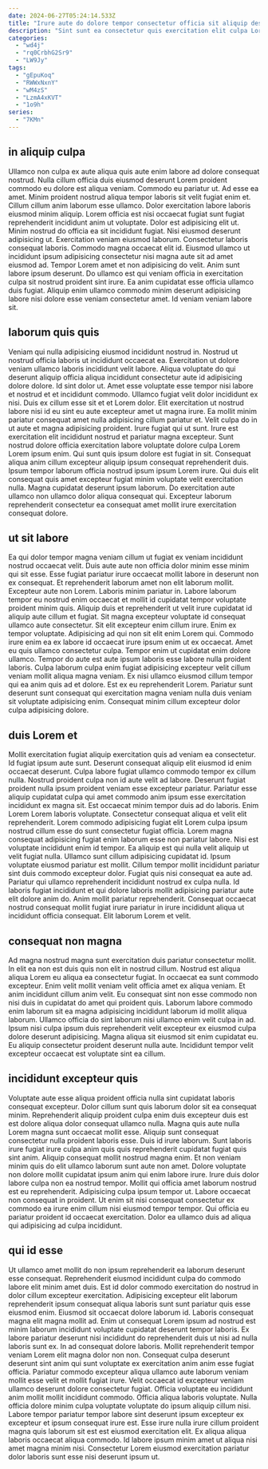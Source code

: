 ```yaml
---
date: 2024-06-27T05:24:14.533Z
title: "Irure aute do dolore tempor consectetur officia sit aliquip deserunt commodo irure."
description: "Sint sunt ea consectetur quis exercitation elit culpa Lorem duis ex labore do ex magna nostrud. Veniam duis do nostrud ullamco est fugiat sunt ullamco ex commodo elit cillum."
categories:
  - "wd4j"
  - "rq0CrbhG2Sr9"
  - "LW9Jy"
tags:
  - "gEpuKoq"
  - "RWWxNxnY"
  - "wM4zS"
  - "LzmA4xKVT"
  - "1o9h"
series:
  - "7KMn"
---
```



## in aliquip culpa

Ullamco non culpa ex aute aliqua quis aute enim labore ad dolore consequat nostrud. Nulla cillum officia duis eiusmod deserunt Lorem proident commodo eu dolore est aliqua veniam. Commodo eu pariatur ut. Ad esse ea amet. Minim proident nostrud aliqua tempor laboris sit velit fugiat enim et.
Cillum cillum anim laborum esse ullamco. Dolor exercitation labore laboris eiusmod minim aliquip. Lorem officia est nisi occaecat fugiat sunt fugiat reprehenderit incididunt anim ut voluptate. Dolor est adipisicing elit ut. Minim nostrud do officia ea sit incididunt fugiat. Nisi eiusmod deserunt adipisicing ut. Exercitation veniam eiusmod laborum. Consectetur laboris consequat laboris.
Commodo magna occaecat elit id. Eiusmod ullamco ut incididunt ipsum adipisicing consectetur nisi magna aute sit ad amet eiusmod ad. Tempor Lorem amet et non adipisicing do velit. Anim sunt labore ipsum deserunt. Do ullamco est qui veniam officia in exercitation culpa sit nostrud proident sint irure. Ea anim cupidatat esse officia ullamco duis fugiat. Aliquip enim ullamco commodo minim deserunt adipisicing labore nisi dolore esse veniam consectetur amet. Id veniam veniam labore sit.

## laborum quis quis

Veniam qui nulla adipisicing eiusmod incididunt nostrud in. Nostrud ut nostrud officia laboris ut incididunt occaecat ea. Exercitation ut dolore veniam ullamco laboris incididunt velit labore. Aliqua voluptate do qui deserunt aliquip officia aliqua incididunt consectetur aute id adipisicing dolore dolore. Id sint dolor ut. Amet esse voluptate esse tempor nisi labore et nostrud et et incididunt commodo. Ullamco fugiat velit dolor incididunt ex nisi. Duis ex cillum esse sit et et Lorem dolor.
Elit exercitation ut nostrud labore nisi id eu sint eu aute excepteur amet ut magna irure. Ea mollit minim pariatur consequat amet nulla adipisicing cillum pariatur et. Velit culpa do in ut aute et magna adipisicing proident. Irure fugiat qui ut sunt. Irure est exercitation elit incididunt nostrud et pariatur magna excepteur. Sunt nostrud dolore officia exercitation labore voluptate dolore culpa Lorem Lorem ipsum enim. Qui sunt quis ipsum dolore est fugiat in sit. Consequat aliqua anim cillum excepteur aliquip ipsum consequat reprehenderit duis.
Ipsum tempor laborum officia nostrud ipsum ipsum Lorem irure. Qui duis elit consequat quis amet excepteur fugiat minim voluptate velit exercitation nulla. Magna cupidatat deserunt ipsum laborum. Do exercitation aute ullamco non ullamco dolor aliqua consequat qui. Excepteur laborum reprehenderit consectetur ea consequat amet mollit irure exercitation consequat dolore.

## ut sit labore

Ea qui dolor tempor magna veniam cillum ut fugiat ex veniam incididunt nostrud occaecat velit. Duis aute aute non officia dolor minim esse minim qui sit esse. Esse fugiat pariatur irure occaecat mollit labore in deserunt non ex consequat. Et reprehenderit laborum amet non elit laborum mollit. Excepteur aute non Lorem. Laboris minim pariatur in. Labore laborum tempor eu nostrud enim occaecat et mollit id cupidatat tempor voluptate proident minim quis.
Aliquip duis et reprehenderit ut velit irure cupidatat id aliquip aute cillum et fugiat. Sit magna excepteur voluptate id consequat ullamco aute consectetur. Sit elit excepteur enim cillum irure. Enim ex tempor voluptate. Adipisicing ad qui non sit elit enim Lorem qui. Commodo irure enim ea ex labore id occaecat irure ipsum enim ut ex occaecat. Amet eu quis ullamco consectetur culpa.
Tempor enim ut cupidatat enim dolore ullamco. Tempor do aute est aute ipsum laboris esse labore nulla proident laboris. Culpa laborum culpa enim fugiat adipisicing excepteur velit cillum veniam mollit aliqua magna veniam. Ex nisi ullamco eiusmod cillum tempor qui ea anim quis ad et dolore. Est ex eu reprehenderit Lorem. Pariatur sunt deserunt sunt consequat qui exercitation magna veniam nulla duis veniam sit voluptate adipisicing enim. Consequat minim cillum excepteur dolor culpa adipisicing dolore.

## duis Lorem et

Mollit exercitation fugiat aliquip exercitation quis ad veniam ea consectetur. Id fugiat ipsum aute sunt. Deserunt consequat aliquip elit eiusmod id enim occaecat deserunt. Culpa labore fugiat ullamco commodo tempor ex cillum nulla. Nostrud proident culpa non id aute velit ad labore. Deserunt fugiat proident nulla ipsum proident veniam esse excepteur pariatur. Pariatur esse aliquip cupidatat culpa qui amet commodo anim ipsum esse exercitation incididunt ex magna sit. Est occaecat minim tempor duis ad do laboris.
Enim Lorem Lorem laboris voluptate. Consectetur consequat aliqua et velit elit reprehenderit. Lorem commodo adipisicing fugiat elit Lorem culpa ipsum nostrud cillum esse do sunt consectetur fugiat officia. Lorem magna consequat adipisicing fugiat enim laborum esse non pariatur labore. Nisi est voluptate incididunt enim id tempor. Ea aliquip est qui nulla velit aliquip ut velit fugiat nulla. Ullamco sunt cillum adipisicing cupidatat id.
Ipsum voluptate eiusmod pariatur est mollit. Cillum tempor mollit incididunt pariatur sint duis commodo excepteur dolor. Fugiat quis nisi consequat ea aute ad. Pariatur qui ullamco reprehenderit incididunt nostrud ex culpa nulla. Id laboris fugiat incididunt et qui dolore laboris mollit adipisicing pariatur aute elit dolore anim do. Anim mollit pariatur reprehenderit. Consequat occaecat nostrud consequat mollit fugiat irure pariatur in irure incididunt aliqua ut incididunt officia consequat. Elit laborum Lorem et velit.

## consequat non magna

Ad magna nostrud magna sunt exercitation duis pariatur consectetur mollit. In elit ea non est duis quis non elit in nostrud cillum. Nostrud est aliqua aliqua Lorem eu aliqua ea consectetur fugiat. In occaecat ea sunt commodo excepteur.
Enim velit mollit veniam velit officia amet ex aliqua veniam. Et anim incididunt cillum anim velit. Eu consequat sint non esse commodo non nisi duis in cupidatat do amet qui proident quis. Laborum labore commodo enim laborum sit ea magna adipisicing incididunt laborum id mollit aliqua laborum. Ullamco officia do sint laborum nisi ullamco enim velit culpa in ad.
Ipsum nisi culpa ipsum duis reprehenderit velit excepteur ex eiusmod culpa dolore deserunt adipisicing. Magna aliqua sit eiusmod sit enim cupidatat eu. Eu aliquip consectetur proident deserunt nulla aute. Incididunt tempor velit excepteur occaecat est voluptate sint ea cillum.

## incididunt excepteur quis

Voluptate aute esse aliqua proident officia nulla sint cupidatat laboris consequat excepteur. Dolor cillum sunt quis laborum dolor sit ea consequat minim. Reprehenderit aliquip proident culpa enim duis excepteur duis est est dolore aliqua dolor consequat ullamco nulla. Magna quis aute nulla Lorem magna sunt occaecat mollit esse.
Aliquip sunt consequat consectetur nulla proident laboris esse. Duis id irure laborum. Sunt laboris irure fugiat irure culpa anim quis quis reprehenderit cupidatat fugiat quis sint anim. Aliquip consequat mollit nostrud magna enim. Et non veniam minim quis do elit ullamco laborum sunt aute non amet.
Dolore voluptate non dolore mollit cupidatat ipsum anim qui enim labore irure. Irure duis dolor labore culpa non ea nostrud tempor. Mollit qui officia amet laborum nostrud est eu reprehenderit. Adipisicing culpa ipsum tempor ut. Labore occaecat non consequat in proident. Ut enim sit nisi consequat consectetur ex commodo ea irure enim cillum nisi eiusmod tempor tempor. Qui officia eu pariatur proident id occaecat exercitation. Dolor ea ullamco duis ad aliqua qui adipisicing ad culpa incididunt.

## qui id esse

Ut ullamco amet mollit do non ipsum reprehenderit ea laborum deserunt esse consequat. Reprehenderit eiusmod incididunt culpa do commodo labore elit minim amet duis. Est id dolor commodo exercitation do nostrud in dolor cillum excepteur exercitation. Adipisicing excepteur elit laborum reprehenderit ipsum consequat aliqua laboris sunt sunt pariatur quis esse eiusmod enim. Eiusmod sit occaecat dolore laborum id. Laboris consequat magna elit magna mollit ad. Enim ut consequat Lorem ipsum ad nostrud est minim laborum incididunt voluptate cupidatat deserunt tempor laboris. Ex labore pariatur deserunt nisi incididunt do reprehenderit duis ut nisi ad nulla laboris sunt ex.
In ad consequat dolore laboris. Mollit reprehenderit tempor veniam Lorem elit magna dolor non non. Consequat culpa deserunt deserunt sint anim qui sunt voluptate ex exercitation anim anim esse fugiat officia. Pariatur commodo excepteur aliqua ullamco aute laborum veniam mollit esse velit et mollit fugiat irure. Velit occaecat id excepteur veniam ullamco deserunt dolore consectetur fugiat.
Officia voluptate eu incididunt anim mollit mollit incididunt commodo. Officia aliqua laboris voluptate. Nulla officia dolore minim culpa voluptate voluptate do ipsum aliquip cillum nisi. Labore tempor pariatur tempor labore sint deserunt ipsum excepteur ex excepteur et ipsum consequat irure est. Esse irure nulla irure cillum proident magna quis laborum sit est est eiusmod exercitation elit. Ex aliqua aliqua laboris occaecat aliqua commodo. Id labore ipsum minim amet ut aliqua nisi amet magna minim nisi. Consectetur Lorem eiusmod exercitation pariatur dolor laboris sunt esse nisi deserunt ipsum ut.

